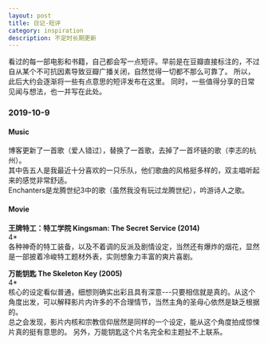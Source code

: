 ```yaml
---
layout: post
title: 日记-短评
category: inspiration
description: 不定时长期更新
---
```


看过的每一部电影和书籍，自己都会写一点短评。早前是在豆瓣直接标注的，不过自从某个不可抗因素导致豆瓣广播关闭，自然觉得一切都不那么可靠了。
所以，此后大约会逐渐将一些有点意思的短评发布在这里。
同时，一些值得分享的日常见闻与想法，也一并写在此处。


### 2019-10-9

#### Music

博客更新了一首歌（爱人错过），替换了一首歌，去掉了一首坏链的歌（李志的杭州）。  
其中告五人是我最近十分喜欢的一只乐队，他们歌曲的风格挺多样的，双主唱听起来的感觉非常舒适。  
Enchanters是龙腾世纪3中的歌（虽然我没有玩过龙腾世纪），吟游诗人之歌。  

#### Movie

**王牌特工：特工学院 Kingsman: The Secret Service (2014)**  
4*  
各种神奇的特工装备，以及不着调的反派及剧情设定，当然还有爆炸的烟花，显然是一部披着冷峻特工题材外表，实则想象力丰富的爽片喜剧。 

**万能钥匙 The Skeleton Key (2005)**  
4*  
核心的设定看似普通，细想则确实出彩且具有深意---只要相信就是真的。从这个角度出发，可以解释影片内许多的不合理情节，当然主角的圣母心依然是缺乏根据的。  
总之会发现，影片内核和宗教信仰居然是同样的一个设定，能从这个角度拍成惊悚片真的挺有意思的。 另外，万能钥匙这个片名完全和主题扯不上联系。 
